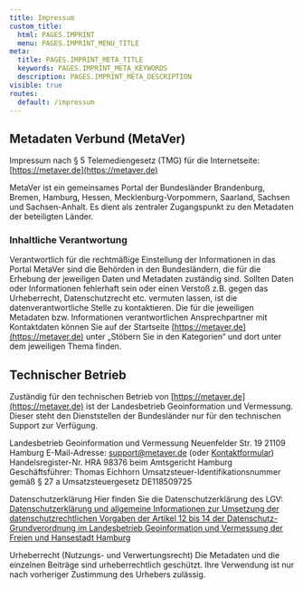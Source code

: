 ```yaml
---
title: Impressum
custom_title:
  html: PAGES.IMPRINT
  menu: PAGES.IMPRINT_MENU_TITLE
meta:
  title: PAGES.IMPRINT_META_TITLE
  keywords: PAGES.IMPRINT_META_KEYWORDS
  description: PAGES.IMPRINT_META_DESCRIPTION
visible: true
routes:
  default: /impressum
---
```


## Metadaten Verbund (MetaVer)

Impressum nach § 5 Telemediengesetz (TMG) für die Internetseite:
[https://metaver.de](https://metaver.de)

MetaVer ist ein gemeinsames Portal der Bundesländer Brandenburg, Bremen, Hamburg, Hessen, Mecklenburg-Vorpommern, Saarland, Sachsen und Sachsen-Anhalt. Es dient als zentraler Zugangspunkt zu den Metadaten der beteiligten Länder.

### Inhaltliche Verantwortung

Verantwortlich für die rechtmäßige Einstellung der Informationen in das Portal MetaVer sind die Behörden in den Bundesländern, die für die Erhebung der jeweiligen Daten und Metadaten zuständig sind. Sollten Daten oder Informationen fehlerhaft sein oder einen Verstoß z.B. gegen das Urheberrecht, Datenschutzrecht etc. vermuten lassen, ist die datenverantwortliche Stelle zu kontaktieren. Die für die jeweiligen Metadaten bzw. Informationen verantwortlichen Ansprechpartner mit Kontaktdaten können Sie auf der Startseite [https://metaver.de](https://metaver.de) unter „Stöbern Sie in den Kategorien“ und dort unter dem jeweiligen Thema finden.

## Technischer Betrieb

Zuständig für den technischen Betrieb von [https://metaver.de](https://metaver.de) ist der Landesbetrieb Geoinformation und Vermessung. Dieser steht den Dienststellen der Bundesländer nur für den technischen Support zur Verfügung.

Landesbetrieb Geoinformation und Vermessung
Neuenfelder Str. 19
21109 Hamburg
E-Mail-Adresse: [support@metaver.de](mailto:support@metaver.de) (oder [Kontaktformular](/contact "MetaVer - Kontakt"))
Handelsregister-Nr. HRA 98376 beim Amtsgericht Hamburg
Geschäftsführer: Thomas Eichhorn
Umsatzsteuer-Identifikationsnummer gemäß § 27 a Umsatzsteuergesetz DE118509725


Datenschutzerklärung
Hier finden Sie die Datenschutzerklärung des LGV:
[Datenschutzerklärung und allgemeine Informationen zur Umsetzung der datenschutzrechtlichen Vorgaben der Artikel 12 bis 14 der Datenschutz-Grundverordnung im Landesbetrieb Geoinformation und Vermessung der Freien und Hansestadt Hamburg](https://www.hamburg.de/bsw/datenschutzerklaerung/?target=_blank "Datenschutzerklärung des LGV")


Urheberrecht (Nutzungs- und Verwertungsrecht)
Die Metadaten und die einzelnen Beiträge sind urheberrechtlich geschützt. Ihre Verwendung ist nur nach vorheriger Zustimmung des Urhebers zulässig.